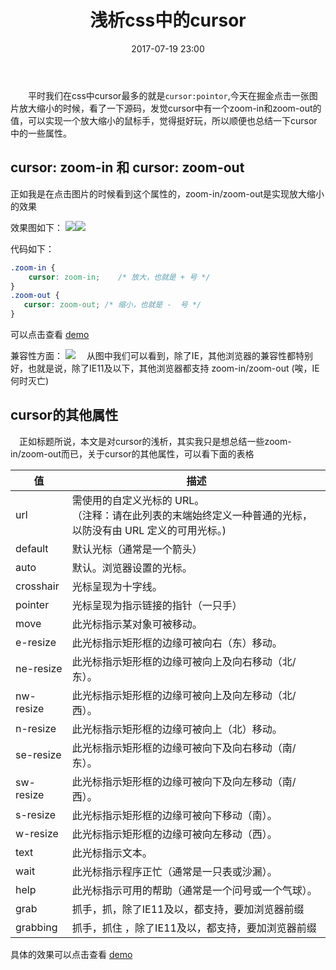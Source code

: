 ﻿---
title: 浅析css中的cursor
date: 2017-07-19 23:00
categories:
tags:
     - css
---

&ensp;&ensp;&ensp;&ensp;平时我们在css中cursor最多的就是`cursor:pointor`,今天在掘金点击一张图片放大缩小的时候，看了一下源码，发觉cursor中有一个zoom-in和zoom-out的值，可以实现一个放大缩小的鼠标手，觉得挺好玩，所以顺便也总结一下cursor中的一些属性。

<!--more-->

## cursor: zoom-in 和 cursor: zoom-out

正如我是在点击图片的时候看到这个属性的，zoom-in/zoom-out是实现放大缩小的效果

效果图如下：
![](http://image.zhangxinxu.com/image/blog/201412/2014-12-22_162640.png)![](http://image.zhangxinxu.com/image/blog/201412/2014-12-22_162706.png)

代码如下：
```css
.zoom-in {
    cursor: zoom-in;    /* 放大，也就是 + 号 */
}
.zoom-out {
   cursor: zoom-out; /* 缩小，也就是 -  号 */
}
```
可以点击查看 <a href="/demo/cursor-zoom.html" target="_blank">demo</a>

兼容性方面：
![](/img/zoom-in.png)
&ensp;&ensp;从图中我们可以看到，除了IE，其他浏览器的兼容性都特别好，也就是说，除了IE11及以下，其他浏览器都支持 zoom-in/zoom-out
(唉，IE何时灭亡)

## cursor的其他属性
&ensp;&ensp;正如标题所说，本文是对cursor的浅析，其实我只是想总结一些zoom-in/zoom-out而已，关于cursor的其他属性，可以看下面的表格

| 值        | 描述    |  
| --------   | -----  |
| url       | 需使用的自定义光标的 URL。<br />（注释：请在此列表的末端始终定义一种普通的光标，以防没有由 URL 定义的可用光标。)      |   
| default        | 默认光标（通常是一个箭头）      |   
| auto       | 默认。浏览器设置的光标。     |   
| crosshair         | 光标呈现为十字线。      |   
| pointer       | 光标呈现为指示链接的指针（一只手）      |   
| move      | 此光标指示某对象可被移动。     |   
| e-resize       | 此光标指示矩形框的边缘可被向右（东）移动。      |   
| ne-resize       | 此光标指示矩形框的边缘可被向上及向右移动（北/东）。 |   
| nw-resize       | 此光标指示矩形框的边缘可被向上及向左移动（北/西）。    |   
| n-resize        | 此光标指示矩形框的边缘可被向上（北）移动。    |   
| se-resize        | 此光标指示矩形框的边缘可被向下及向右移动（南/东）。   |   
| sw-resize       | 此光标指示矩形框的边缘可被向下及向左移动（南/西）。   |   
| s-resize      | 此光标指示矩形框的边缘可被向下移动（南）。  |   
| w-resize       | 此光标指示矩形框的边缘可被向左移动（西）。   |   
| text       | 此光标指示文本。   |   
| wait        | 此光标指示程序正忙（通常是一只表或沙漏）。   |   
| help	        | 此光标指示可用的帮助（通常是一个问号或一个气球）。  |   
| grab        | 抓手，抓，除了IE11及以，都支持，要加浏览器前缀   |   
| grabbing	        | 抓手，抓住 ，除了IE11及以，都支持，要加浏览器前缀  |

具体的效果可以点击查看 <a href="/demo/cursor-other.html" target="_blank">demo</a>
